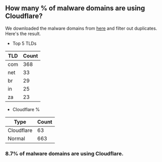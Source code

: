 ## How many % of malware domains are using Cloudflare?


We downloaded the malware domains from [here](https://urlhaus.abuse.ch) and filter out duplicates.
Here's the result.


[//]: # (start replacement)


- Top 5 TLDs

| TLD | Count |
| --- | --- |
| com | 368 |
| net | 33 |
| br | 29 |
| in | 25 |
| za | 23 |


- Cloudflare %

| Type | Count |
| --- | --- |
| Cloudflare | 63 |
| Normal | 663 |


### 8.7% of malware domains are using Cloudflare.